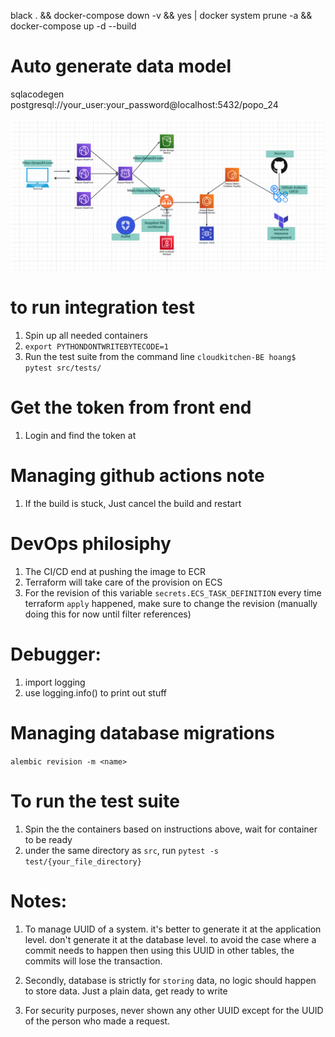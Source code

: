 black . && docker-compose down -v && yes | docker system prune -a && docker-compose up -d --build

# Auto generate data model
sqlacodegen postgresql://your_user:your_password@localhost:5432/popo_24

![Architecture Diagram](readme-media/popo24-architect.png)


# to run integration test
1. Spin up all needed containers
2. `export PYTHONDONTWRITEBYTECODE=1`
3. Run the test suite from the command line `cloudkitchen-BE hoang$ pytest src/tests/`

# Get the token from front end
1. Login and find the token at 


# Managing github actions note
1. If the build is stuck, Just  cancel the build and restart

# DevOps philosiphy
1. The CI/CD end at pushing the image to ECR
2. Terraform will take care of the provision on ECS
3. For the revision of this variable `secrets.ECS_TASK_DEFINITION` every time terraform `apply` happened, make sure to change the revision (manually doing this for now until filter references)

# Debugger:
1. import logging
2. use logging.info() to print out stuff


# Managing database migrations
`alembic revision -m <name>`

# To run the test suite
1. Spin the the containers based on instructions above, wait for container to be ready
2. under the same directory as `src`, run `pytest -s test/{your_file_directory}`


# Notes:
1. To manage UUID of a system. it's better to generate it at the application level. don't generate it at the database level. to avoid the case where a commit needs to happen then using this UUID in other tables, the commits will lose the transaction.
2. Secondly, database is strictly for `storing` data, no logic should happen to store data. Just a plain data, get ready to write

3. For security purposes, never shown any other UUID except for the UUID of the person who made a request. 